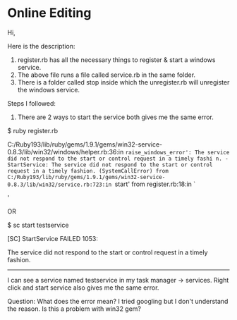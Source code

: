 Online Editing
==============

Hi, 

Here is the description: 

1. register.rb has all the necessary things to register & start a windows service.
2. The above file runs a file called service.rb in the same folder. 
3. There is a folder called stop inside which the unregister.rb will unregister the windows service. 

Steps I followed:

1. There are 2 ways to start the service both gives me the same error. 

$ ruby register.rb

C:/Ruby193/lib/ruby/gems/1.9.1/gems/win32-service-0.8.3/lib/win32/windows/helper.rb:36:in `raise_windows_error': The service did not respond to the start or control request in a timely fashi
n. - StartService: The service did not respond to the start or control request in a timely fashion. (SystemCallError)
        from C:/Ruby193/lib/ruby/gems/1.9.1/gems/win32-service-0.8.3/lib/win32/service.rb:723:in `start'
        from register.rb:18:in `<main>'

OR 

$ sc start testservice

[SC] StartService FAILED 1053:

The service did not respond to the start or control request in a timely fashion.

_________________________________________________________________________________________________________________________________________________________________________________________________________________

I can see a service named testservice in my task manager -> services. Right click and start service also gives me the same error. 

Question: What does the error mean? I tried googling but I don't understand the reason. Is this a problem with win32 gem?
